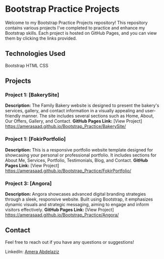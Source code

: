 # Bootstrap Practice Projects

Welcome to my Bootstrap Practice Projects repository! This repository contains various projects I've completed to practice and enhance my Bootstrap skills. Each project is hosted on GitHub Pages, and you can view them by clicking the links provided.

## Technologies Used
Bootstrap
HTML
CSS

## Projects
### Project 1: [BakerySite]
**Description:** The Family Bakery website is designed to present the bakery's services, gallery, and contact information in a visually appealing and user-friendly manner. The site includes several sections such as Home, About, Our Offers, Gallery, and Contact.
**GitHub Pages Link:** [View Project] https://amerasaad.github.io/Bootstrap_Practice/BakerySite/

### Project 1: [FokirPortfolio]
**Description:** This is a responsive portfolio website template designed for showcasing your personal or professional portfolio. It includes sections for About Me, Services, Portfolio, Testimonials, Blog, and Contact.
**GitHub Pages Link:** [View Project] https://amerasaad.github.io/Bootstrap_Practice/FokirPortfolio/

### Project 3: [Angora]
**Description:** Angora showcases advanced digital branding strategies through a sleek, responsive website. Built using Bootstrap, it emphasizes dynamic visuals and strategic messaging, aiming to engage and inform visitors effectively.
**GitHub Pages Link:** [View Project] https://amerasaad.github.io/Bootstrap_Practice/Angora/

## Contact
Feel free to reach out if you have any questions or suggestions!

LinkedIn: [Amera Abdelaziz](https://www.linkedin.com/in/amera-abdelaziz-a7a466229)
